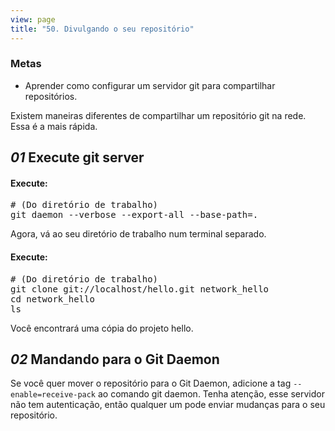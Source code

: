 ```yaml
---
view: page
title: "50. Divulgando o seu repositório"
---
```


<h3>Metas</h3>

<ul><li>Aprender como configurar um servidor git para compartilhar repositórios.</li></ul>

<p>Existem maneiras diferentes de compartilhar um repositório git na rede. Essa é a mais rápida.</p>

<h2><em>01</em> Execute git server</h2>

<h4 class="h4-pre">Execute:</h4>

<pre class="instructions"># (Do diretório de trabalho)
git daemon --verbose --export-all --base-path=.</pre>

<p>Agora, vá ao seu diretório de trabalho num terminal separado.</p>

<h4 class="h4-pre">Execute:</h4>

<pre class="instructions"># (Do diretório de trabalho)
git clone git://localhost/hello.git network_hello
cd network_hello
ls</pre>
<p>Você encontrará uma cópia do projeto hello.</p>

<h2><em>02</em> Mandando para o Git Daemon</h2>

<p>Se você quer mover o repositório para o Git Daemon, adicione a tag <code>--enable=receive-pack</code> ao comando git daemon. Tenha atenção, esse servidor não tem autenticação, então qualquer um pode enviar mudanças para o seu repositório.</p>
